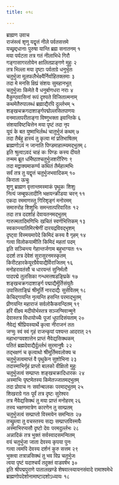 ```yaml
---
title: ०१८

---
```

ब्राह्मण उवाच  
राजंस्त्वं शृणु यद्वृत्तं नीले पर्वतसत्तमे  
यच्छ्रद्दधानाः पुरुषा यान्ति ब्रह्म सनातनम् १  
मया पर्यटता तत्र गतं नीलाभिधे गिरौ  
गङ्गासागरतोयेन क्षालितप्राङ्गणे मुहुः २  
तत्र भिल्ला मया दृष्टाः पर्वताग्रे धनुर्भृतः  
चतुर्भुजा मूलफलैर्भक्ष्यैर्निर्वाहितक्लमाः ३  
तदा मे मनसि क्षिप्रं संशयः सुमहानभूत्  
चतुर्भुजाः किमेते वै धनुर्बाणधरा नराः ४  
वैकुण्ठवासिनां रूपं दृश्यते विजितात्मनाम्  
कथमेतैरुपालब्धं ब्रह्माद्यैरपि दुर्ल्लभम् ५  
शङ्खचक्रगदाशार्ङ्गपद्मोल्लसितपाणयः  
वनमालापरीताङ्गा विष्णुभक्ता इवान्तिके ६  
संशयाविष्टचित्तेन मया पृष्टं तदा नृप  
यूयं के बत युष्माभिर्लब्धं चातुर्भुजं कथम् ७  
तदा तैर्बहु हास्यं तु कृत्वा मां प्रतिभाषितम्  
ब्राह्मणोऽयं न जानाति पिण्डमाहात्म्यमद्भुतम् ८  
इति श्रुत्वाऽवदं चाहं कः पिण्डः कस्य दीयते  
तन्मम ब्रूत धर्मिष्ठाश्चतुर्भुजशरीरिणः ९  
तदा मद्वाक्यमाकर्ण्य कथितं तैर्महात्मभिः  
सर्वं तत्र तु यद्वृत्तं चतुर्भुजभवादिकम् १०  
किराता ऊचुः  
शृणु ब्राह्मण वृत्तान्तमस्माकं पृथुकः शिशुः  
नित्यं जम्बूफलादीनि भक्षयन्क्रीडया चरन् ११  
एकदा रममाणस्तु गिरिशृङ्गं मनोरमम्  
समारुरोह शिशुभिः समन्तात्परिवारितः १२  
तदा तत्र ददर्शाहं देवायतनमद्भुतम्  
गारुत्मतादिमणिभिः खचितं स्वर्णभित्तिकम् १३  
स्वकान्त्यातिमिरश्रेणीं दारयद्रविवद्भृशम्  
दृष्ट्वा विस्मयमापेदे किमिदं कस्य वै गृहम् १४  
गत्वा विलोकयामीति किमिदं महतां पदम्  
इति सञ्चिन्त्य गेहान्तर्जगाम बहुभाग्यतः १५  
ददर्श तत्र देवेशं सुरासुरनमस्कृतम्  
किरीटहारकेयूरग्रैवेयाद्यैर्विराजितम् १६  
मनोहरावतंसौ च धारयन्तं सुनिर्मलौ  
पादपद्मे तुलसिका गन्धमत्तषडङ्घ्रिके १७  
शङ्खचक्रगदाशार्ङ्ग पद्माद्यैर्मूर्तिसंयुतैः  
उपासिताङ्घ्रिं श्रीमूर्तिं नारदाद्यैः सुसेवितम् १८  
केचिद्गायन्ति नृत्यन्ति हसन्ति परमाद्भुतम्  
प्रीणयन्ति महाराजं सर्वलोकैकवन्दितम् १९  
हरिं वीक्ष्य मदीयोर्भस्तत्र सञ्जग्मिवान्मुने  
देवास्तत्र विधायोच्चैः पूजां धूपादिसंयताम् २०  
नैवेद्यं श्रीप्रियस्यार्थे कृत्वा नीराजनं ततः  
जग्मुः स्वं स्वं गृहं राजन्कृपां पश्यन्त आदरात् २१  
महाभाग्यवशात्तेन प्राप्तं नैवेद्यसिक्थकम्  
पतितं ब्रह्मदेवाद्यैर्दुर्ल्लभं सुरमानुषैः २२  
तद्भक्षणं च कृत्वाथो श्रीमूर्तिमवलोक्य च  
चतुर्भुजत्वमाप्तं वै पृथुकेन सुशोभिना २३  
तदास्माभिर्गृहं प्राप्तो बालको वीक्षितो मुहुः  
चतुर्भुजत्वं सम्प्राप्तः शङ्खचक्रादिधारकः २४  
अस्माभिः पृष्टमेतस्य किमेतज्जातमद्भुतम्  
तदा प्रोवाच नः सर्वान्बालकः परमाद्भुतम् २५  
शिखराग्रे गतः पूर्वं तत्र दृष्टः सुरेश्वरः  
तत्र नैवेद्यसिक्थं तु मया प्राप्तं मनोहरम् २६  
तस्य भक्षणमात्रेण कारणेन तु साम्प्रतम्  
चतुर्भुजत्वं सम्प्राप्तो विस्मयेन समन्वितः २७  
तच्छ्रुत्वा तु वचस्तस्य सद्यः सम्प्राप्तविस्मयैः  
अस्माभिरप्यसौ दृष्टो देवः परमदुर्ल्लभः २८  
अन्नादिकं तत्र भुक्तं सर्वस्वादसमन्वितम्  
वयं चतुर्भुजा जाता देवस्य कृपया पुनः  
गत्वा त्वमपि देवस्य दर्शनं कुरु सत्तम २९  
भुक्त्वा तत्रान्नसिक्थं तु भव विप्र चतुर्भुजः  
त्वया पृष्टं यदाश्चर्यं तदुक्तं वाडवर्षभ ३०  
इति श्रीपद्मपुराणे पातालखण्डे शेषवात्स्यायनसंवादे रामाश्वमेधे  
ब्राह्मणोपदेशोनामाष्टादशोऽध्यायः १८